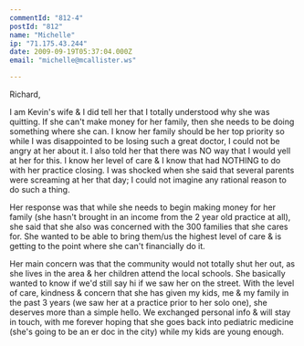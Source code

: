 ```yaml
---
commentId: "812-4"
postId: "812"
name: "Michelle"
ip: "71.175.43.244"
date: 2009-09-19T05:37:04.000Z
email: "michelle@mcallister.ws"

---
```

<p>Richard,</p>
<p>I am Kevin's wife &amp; I did tell her that I totally understood why she was quitting.  If she can't make money for her family, then she needs to be doing something where she can.  I know her family should be her top priority so while I was disappointed to be losing such a great doctor, I could not be angry at her about it.  I also told her that there was NO way that I would yell at her for this.  I know her level of care &amp; I know that had NOTHING to do with her practice closing.  I was shocked when she said that several parents were screaming at her that day; I could not imagine any rational reason to do such a thing.</p>
<p>Her response was that while she needs to begin making money for her family (she hasn't brought in an income from the 2 year old practice at all), she said that she also was concerned with the 300 families that she cares for.  She wanted to be able to bring them/us the highest level of care &amp; is getting to the point where she can't financially do it.</p>
<p>Her main concern was that the community would not totally shut her out, as she lives in the area &amp; her children attend the local schools.  She basically wanted to know if we'd still say hi if we saw her on the street.  With the level of care, kindness &amp; concern that she has given my kids, me &amp; my family in the past 3 years (we saw her at a practice prior to her solo one), she deserves more than a simple hello.  We exchanged personal info &amp; will stay in touch, with me forever hoping that she goes back into pediatric medicine (she's going to be an er doc in the city) while my kids are young enough.</p>